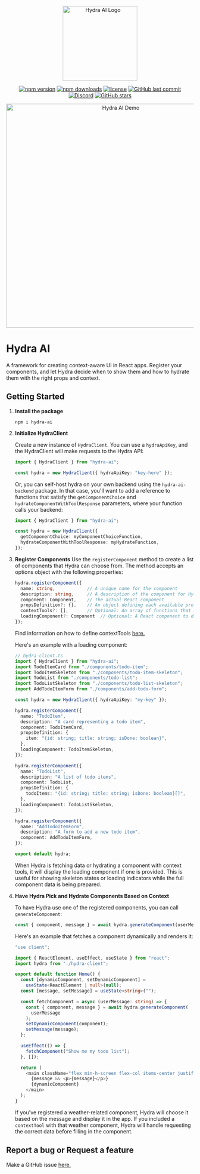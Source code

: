 <p align="center">
  <img src="https://raw.githubusercontent.com/michaelmagan/hydraai/main/github-hydra-ai.png" alt="Hydra AI Logo" width="200">
</p>

<p align="center">
  <a href="https://www.npmjs.com/package/hydra-ai"><img src="https://img.shields.io/npm/v/hydra-ai.svg" alt="npm version"></a>
  <a href="https://www.npmjs.com/package/hydra-ai"><img src="https://img.shields.io/npm/dm/hydra-ai.svg" alt="npm downloads"></a>
  <a href="https://github.com/michaelmagan/hydraai/blob/main/LICENSE"><img src="https://img.shields.io/github/license/michaelmagan/hydraai.svg" alt="license"></a>
  <a href="https://github.com/michaelmagan/hydraai/commits/main"><img src="https://img.shields.io/github/last-commit/michaelmagan/hydraai.svg" alt="GitHub last commit"></a>
  <a href="https://discord.gg/dJNvPEHth6"><img src="https://img.shields.io/discord/1251581895414911016?color=7289da&label=discord" alt="Discord"></a>
  <a href="https://github.com/michaelmagan/hydraai/stargazers"><img src="https://img.shields.io/github/stars/michaelmagan/hydraai.svg?style=social" alt="GitHub stars"></a>
</p>

<p align="center">
  <img src="https://github.com/user-attachments/assets/2501fd99-f768-43f5-96cc-d113c4f95903" alt="Hydra AI Demo" width="600">
</p>

# Hydra AI

A framework for creating context-aware UI in React apps. Register your components, and let Hydra decide when to show them and how to hydrate them with the right props and context.

## Getting Started

1. **Install the package**

   ```shell
   npm i hydra-ai
   ```

2. **Initialize HydraClient**

   Create a new instance of `HydraClient`. You can use a `hydraApiKey`, and the HydraClient will make requests to the Hydra API:

   ```typescript
   import { HydraClient } from "hydra-ai";

   const hydra = new HydraClient({ hydraApiKey: "key-here" });
   ```

   Or, you can self-host hydra on your own backend using the `hydra-ai-backend` package. In that case, you'll want to add a reference to functions that satisfy the `getComponentChoice` and `hydrateComponentWithToolResponse` parameters, where your function calls your backend:

   ```typescript
   import { HydraClient } from "hydra-ai";

   const hydra = new HydraClient({
     getComponentChoice: myComponentChoiceFunction,
     hydrateComponentWithToolResponse: myHydrateFunction,
   });
   ```

3. **Register Components**
   Use the `registerComponent` method to create a list of components that Hydra can choose from. The method accepts an options object with the following properties:

   ```typescript
   hydra.registerComponent({
     name: string,            // A unique name for the component
     description: string,     // A description of the component for Hydra to understand when to use it
     component: Component,    // The actual React component
     propsDefinition?: {},    // An object defining each available prop and its type
     contextTools?: [],       // Optional: An array of functions that Hydra can call to gather extra data
     loadingComponent?: Component  // Optional: A React component to display while Hydra is generating props
   });
   ```

   Find information on how to define contextTools [here.](/package/docs/context-tools.md)

   Here's an example with a loading component:

   ```typescript
   // hydra-client.ts
   import { HydraClient } from "hydra-ai";
   import TodoItemCard from "./components/todo-item";
   import TodoItemSkeleton from "./components/todo-item-skeleton";
   import TodoList from "./components/todo-list";
   import TodoListSkeleton from "./components/todo-list-skeleton";
   import AddTodoItemForm from "./components/add-todo-form";

   const hydra = new HydraClient({ hydraApiKey: "my-key" });

   hydra.registerComponent({
     name: "TodoItem",
     description: "A card representing a todo item",
     component: TodoItemCard,
     propsDefinition: {
       item: "{id: string; title: string; isDone: boolean}",
     },
     loadingComponent: TodoItemSkeleton,
   });

   hydra.registerComponent({
     name: "TodoList",
     description: "A list of todo items",
     component: TodoList,
     propsDefinition: {
       todoItems: "{id: string; title: string; isDone: boolean}[]",
     },
     loadingComponent: TodoListSkeleton,
   });

   hydra.registerComponent({
     name: "AddTodoItemForm",
     description: "A form to add a new todo item",
     component: AddTodoItemForm,
   });

   export default hydra;
   ```

   When Hydra is fetching data or hydrating a component with context tools, it will display the loading component if one is provided. This is useful for showing skeleton states or loading indicators while the full component data is being prepared.

4. **Have Hydra Pick and Hydrate Components Based on Context**

   To have Hydra use one of the registered components, you can call `generateComponent`:

   ```typescript
   const { component, message } = await hydra.generateComponent(userMessage);
   ```

   Here's an example that fetches a component dynamically and renders it:

   ```typescript
   "use client";

   import { ReactElement, useEffect, useState } from "react";
   import hydra from "./hydra-client";

   export default function Home() {
     const [dynamicComponent, setDynamicComponent] =
       useState<ReactElement | null>(null);
     const [message, setMessage] = useState<string>("");

     const fetchComponent = async (userMessage: string) => {
       const { component, message } = await hydra.generateComponent(
         userMessage
       );
       setDynamicComponent(component);
       setMessage(message);
     };

     useEffect(() => {
       fetchComponent("Show me my todo list");
     }, []);

     return (
       <main className="flex min-h-screen flex-col items-center justify-center">
         {message && <p>{message}</p>}
         {dynamicComponent}
       </main>
     );
   }
   ```

   If you've registered a weather-related component, Hydra will choose it based on the message and display it in the app. If you included a `contextTool` with that weather component, Hydra will handle requesting the correct data before filling in the component.

## Report a bug or Request a feature

Make a GitHub issue [here.](https://github.com/michaelmagan/hydraai/issues/new)
